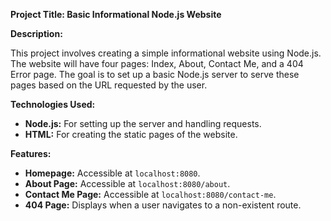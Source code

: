 <strong>Project Title: Basic Informational Node.js Website</strong>

<strong>Description:</strong>

This project involves creating a simple informational website using Node.js. The website will have four pages: Index, About, Contact Me, and a 404 Error page. The goal is to set up a basic Node.js server to serve these pages based on the URL requested by the user.

<strong>Technologies Used:</strong>

<ul>
  <li><strong>Node.js:</strong> For setting up the server and handling requests.</li>
  <li><strong>HTML:</strong> For creating the static pages of the website.</li>
</ul>
<strong>Features:</strong>

<ul>
  <li><strong>Homepage:</strong> Accessible at <code>localhost:8080</code>.</li>
  <li><strong>About Page:</strong> Accessible at <code>localhost:8080/about</code>.</li>
  <li><strong>Contact Me Page:</strong> Accessible at <code>localhost:8080/contact-me</code>.</li>
  <li><strong>404 Page:</strong> Displays when a user navigates to a non-existent route.</li>
</ul>
